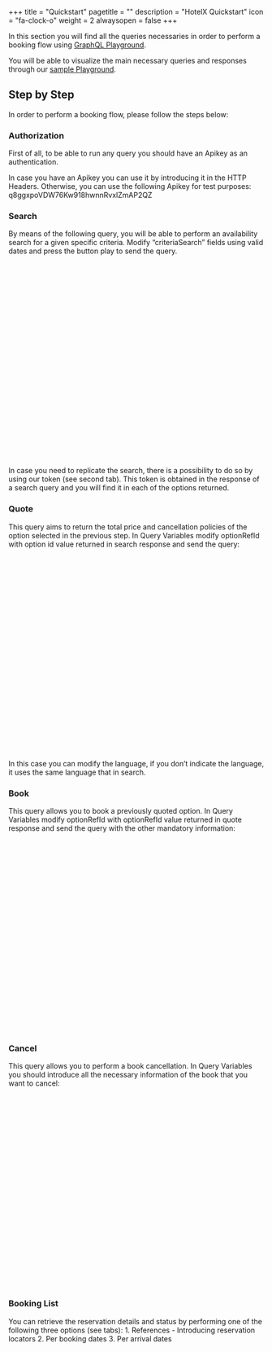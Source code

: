 +++
title = "Quickstart"
pagetitle = ""
description = "HotelX Quickstart"
icon = "fa-clock-o"
weight = 2
alwaysopen = false
+++

In this section you will find all the queries necessaries in order to perform a booking flow using [GraphQL Playground](https://api.travelgatex.com/). 

You will be able to visualize the main necessary queries and responses through our [sample Playground](https://graphqlbin.com/2k65c8). 

## Step by Step

In order to perform a booking flow, please follow the steps below:

### Authorization
First of all, to be able to run any query you should have an Apikey as an authentication.

In case you have an Apikey you can use it by introducing it in the HTTP Headers. Otherwise, you can use the following Apikey for test purposes: q8ggxpoVDW76Kw918hwnnRvxlZmAP2QZ

### Search 
By means of the following query, you will be able to perform an availability search for a given specific criteria.
Modify “criteriaSearch” fields using valid dates and press the button play to send the query. 

<object data="https://graphqlbin.com/2kzRfE" type="text/html" width="100%" height="400px" align="left">
</object>

In case you need to replicate the search, there is a possibility to do so by using our token (see second tab). This token is obtained in the response of a search query and you will find it in each of the options returned.

### Quote 

This query aims to return the total price and cancellation policies of the option selected in the previous step. In Query Variables modify optionRefId with option id value returned in search response and send the query: 

<object data="https://graphqlbin.com/31B2HR" type="text/html" width="100%" height="400px" align="left">
</object>

In this case you can modify the language, if you don’t indicate the language, it uses the same language that in search. 

### Book 

This query allows you to book a previously quoted option. In Query Variables modify optionRefId with optionRefId value returned in quote response and send the query with the other mandatory information:

<object data="https://graphqlbin.com/1wxWIp" type="text/html" width="100%" height="400px" align="left">
</object>

### Cancel 

This query allows you to perform a book cancellation. In Query Variables you should introduce all the necessary information of the book that you want to cancel:

<object data="https://graphqlbin.com/68LYhr" type="text/html" width="100%" height="400px" align="left">
</object>

### Booking List

You can retrieve the reservation details and status by performing one of the following three options (see tabs):
    1. References - Introducing reservation locators 
    2. Per booking dates
    3. Per arrival dates

 <object data="https://graphqlbin.com/0RvEU2" type="text/html" width="100%" height="400px" align="left">
</object>

